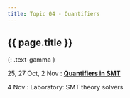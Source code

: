 ```yaml
---
title: Topic 04 - Quantifiers
---
```


## {{ page.title }}
{: .text-gamma }

25, 27 Oct, 2 Nov
: [**Quantifiers in SMT**](https://hanielbarbosa.com/talks/sat-smt-school2024.pdf)

4 Nov
: Laboratory: SMT theory solvers
